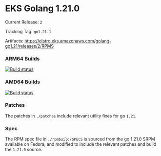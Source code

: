 # EKS Golang 1.21.0

Current Release: `2`

Tracking Tag: `go1.21.1`

Artifacts: https://distro.eks.amazonaws.com/golang-go1.21/releases/2/RPMS

### ARM64 Builds
[![Build status](https://prow.eks.amazonaws.com/badge.svg?jobs=golang-1.21-ARM64-PROD-tooling-postsubmit)](https://prow.eks.amazonaws.com/?repo=aws%2Feks-distro-build-tooling&type=postsubmit)

### AMD64 Builds
[![Build status](https://prow.eks.amazonaws.com/badge.svg?jobs=golang-1.21-tooling-postsubmit)](https://prow.eks.amazonaws.com/?repo=aws%2Feks-distro-build-tooling&type=postsubmit)

### Patches
The patches in `./patches` include relevant utility fixes for go `1.21`.

### Spec
The RPM spec file in `./rpmbuild/SPECS` is sourced from the go 1.21.0 SRPM available on Fedora, and modified to include the relevant patches and build the `1.21.0` source.


